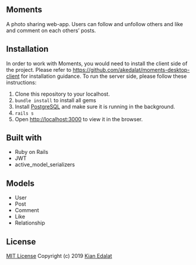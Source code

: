 ## Moments
A photo sharing web-app. Users can follow and unfollow others and like and comment on each others’ posts.

## Installation
In order to work with Moments, you would need to install the client side of the project.
Please refer to https://github.com/akedalat/moments-desktop-client for installation guidance. 
To run the server side, please follow these instructions: 
1. Clone this repository to your localhost.
2. `bundle install` to install all gems
3. Install [PostgreSQL](https://www.postgresql.org/) and make sure it is running in the background.
4. `rails s` 
5. Open [http://localhost:3000](http://localhost:3000) to view it in the browser.

## Built with
- Ruby on Rails
- JWT
- active_model_serializers

## Models
- User
- Post
- Comment
- Like
- Relationship

## License
[MIT License](https://github.com/akedalat/moments-desktop-client/blob/master/LICENSE)
Copyright (c) 2019 [Kian Edalat](https://github.com/akedalat)


